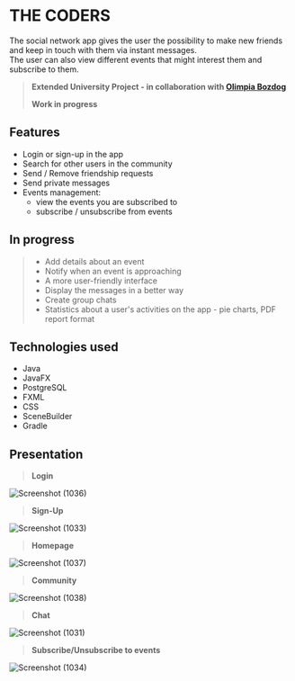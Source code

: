 # THE CODERS
The social network app gives the user the possibility to make new friends and keep in touch with them via instant messages.<br>
The user can also view different events that might interest them and subscribe to them.
> **Extended University Project - in collaboration with [Olimpia Bozdog](https://github.com/olimpia20)**
> 
> **Work in progress**

## Features 
- Login or sign-up in the app
- Search for other users in the community
- Send / Remove friendship requests
- Send private messages
- Events management: 
     - view the events you are subscribed to
     - subscribe / unsubscribe from events

## In progress
> - Add details about an event
> - Notify when an event is approaching
> - A more user-friendly interface
> - Display the messages in a better way
> - Create group chats
> - Statistics about a user's activities on the app - pie charts, PDF report format


## Technologies used
- Java
- JavaFX
- PostgreSQL
- FXML
- CSS
- SceneBuilder
- Gradle

## Presentation
> **Login**

![Screenshot (1036)](https://user-images.githubusercontent.com/100094242/162578414-9285fed5-ea4e-4941-aa9b-b4c2d835a6a5.png)

> **Sign-Up**

![Screenshot (1033)](https://user-images.githubusercontent.com/100094242/162578456-ece250b5-fbac-40e0-b647-759a45ad4dc6.png)

> **Homepage**

![Screenshot (1037)](https://user-images.githubusercontent.com/100094242/162578465-d5f303cb-bf2a-49a4-b7aa-020331f7dabc.png)

> **Community**

![Screenshot (1038)](https://user-images.githubusercontent.com/100094242/162578486-ad40e807-3aea-4f37-9c38-a7257251188b.png)

> **Chat**

![Screenshot (1031)](https://user-images.githubusercontent.com/100094242/162578612-cfd61c5d-50f5-4130-b1e0-1d2588ed8889.png)

> **Subscribe/Unsubscribe to events**

![Screenshot (1034)](https://user-images.githubusercontent.com/100094242/162578647-a00155a5-3040-4914-8838-e3ca62207516.png)

